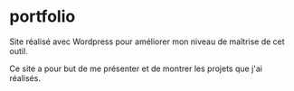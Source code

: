 # portfolio

Site réalisé avec Wordpress pour améliorer mon niveau de maîtrise de cet outil.

Ce site a pour but de me présenter et de montrer les projets que j'ai réalisés.
